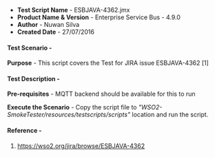 - **Test Script Name** - ESBJAVA-4362.jmx
- **Product Name & Version** - Enterprise Service Bus - 4.9.0
- **Author** - Nuwan Silva
- **Created Date** - 27/07/2016

#### **Test Scenario** -
 **Purpose** - This script covers the Test for JIRA issue ESBJAVA-4362 [1]


#### **Test Description** -
 **Pre-requisites** - MQTT backend should be available for this to run

 **Execute the Scenario** -  Copy the script file to _"WSO2-SmokeTester/resources/testscripts/scripts"_ location and run the script.


#### **Reference** -
1) https://wso2.org/jira/browse/ESBJAVA-4362
